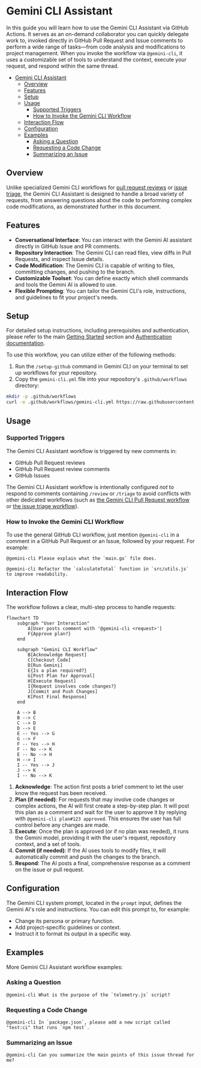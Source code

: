 # Gemini CLI Assistant

In this guide you will learn how to use the Gemini CLI Assistant via GitHub Actions. It serves as an on-demand collaborator you can quickly delegate work to, invoked directly in GitHub Pull Request and Issue comments to perform a wide range of tasks—from code analysis and modifications to project management. When you invoke the workflow via `@gemini-cli`, it uses a customizable set of tools to understand the context, execute your request, and respond within the same thread.

- [Gemini CLI Assistant](#gemini-cli-assistant)
  - [Overview](#overview)
  - [Features](#features)
  - [Setup](#setup)
  - [Usage](#usage)
    - [Supported Triggers](#supported-triggers)
    - [How to Invoke the Gemini CLI Workflow](#how-to-invoke-the-gemini-cli-workflow)
  - [Interaction Flow](#interaction-flow)
  - [Configuration](#configuration)
  - [Examples](#examples)
    - [Asking a Question](#asking-a-question)
    - [Requesting a Code Change](#requesting-a-code-change)
    - [Summarizing an Issue](#summarizing-an-issue)

## Overview

Unlike specialized Gemini CLI workflows for [pull request reviews](../pr-review) or [issue triage](../issue-triage), the Gemini CLI Assistant is designed to handle a broad variety of requests, from answering questions about the code to performing complex code modifications, as demonstrated further in this document.

## Features

- **Conversational Interface**: You can interact with the Gemini AI assistant directly in GitHub Issue and PR comments.
- **Repository Interaction**: The Gemini CLI can read files, view diffs in Pull Requests, and inspect Issue details.
- **Code Modification**: The Gemini CLI is capable of writing to files, committing changes, and pushing to the branch.
- **Customizable Toolset**: You can define exactly which shell commands and tools the Gemini AI is allowed to use.
- **Flexible Prompting**: You can tailor the Gemini CLI's role, instructions, and guidelines to fit your project's needs.

## Setup

For detailed setup instructions, including prerequisites and authentication, please refer to the main [Getting Started](../../README.md#quick-start) section and [Authentication documentation](../../docs/authentication.md).

To use this workflow, you can utilize either of the following methods:
1. Run the `/setup-github` command in Gemini CLI on your terminal to set up workflows for your repository.
2. Copy the `gemini-cli.yml` file into your repository's `.github/workflows` directory:

```bash
mkdir -p .github/workflows
curl -o .github/workflows/gemini-cli.yml https://raw.githubusercontent.com/google-github-actions/run-gemini-cli/main/examples/workflows/gemini-cli/gemini-cli.yml
```

## Usage

### Supported Triggers

The Gemini CLI Assistant workflow is triggered by new comments in:

- GitHub Pull Request reviews
- GitHub Pull Request review comments
- GitHub Issues

The Gemini CLI Assistant workflow is intentionally configured *not* to respond to comments containing `/review` or `/triage` to avoid conflicts with other dedicated workflows (such as [the Gemini CLI Pull Request workflow](../pr-review) or [the issue triage workflow](../issue-triage)).

### How to Invoke the Gemini CLI Workflow

To use the general GitHub CLI workflow, just mention `@gemini-cli` in a comment in a GitHub Pull Request or an Issue, followed by your request. For example:

```
@gemini-cli Please explain what the `main.go` file does.
```

```
@gemini-cli Refactor the `calculateTotal` function in `src/utils.js` to improve readability.
```

## Interaction Flow

The workflow follows a clear, multi-step process to handle requests:

```mermaid
flowchart TD
    subgraph "User Interaction"
        A[User posts comment with '@gemini-cli <request>']
        F{Approve plan?}
    end

    subgraph "Gemini CLI Workflow"
        B[Acknowledge Request]
        C[Checkout Code]
        D[Run Gemini]
        E{Is a plan required?}
        G[Post Plan for Approval]
        H[Execute Request]
        I{Request involves code changes?}
        J[Commit and Push Changes]
        K[Post Final Response]
    end

    A --> B
    B --> C
    C --> D
    D --> E
    E -- Yes --> G
    G --> F
    F -- Yes --> H
    F -- No --> K
    E -- No --> H
    H --> I
    I -- Yes --> J
    J --> K
    I -- No --> K
```

1.  **Acknowledge**: The action first posts a brief comment to let the user know the request has been received.
2.  **Plan (if needed)**: For requests that may involve code changes or complex actions, the AI will first create a step-by-step plan. It will post this plan as a comment and wait for the user to approve it by replying with `@gemini-cli plan#123 approved`. This ensures the user has full control before any changes are made.
3.  **Execute**: Once the plan is approved (or if no plan was needed), it runs the Gemini model, providing it with the user's request, repository context, and a set of tools.
4.  **Commit (if needed)**: If the AI uses tools to modify files, it will automatically commit and push the changes to the branch.
5.  **Respond**: The AI posts a final, comprehensive response as a comment on the issue or pull request.

## Configuration

The Gemini CLI system prompt, located in the `prompt` input, defines the Gemini AI's role and instructions. You can edit this prompt to, for example:

- Change its persona or primary function.
- Add project-specific guidelines or context.
- Instruct it to format its output in a specific way.

## Examples

More Gemini CLI Assistant workflow examples:

### Asking a Question

```
@gemini-cli What is the purpose of the `telemetry.js` script?
```

### Requesting a Code Change

```
@gemini-cli In `package.json`, please add a new script called "test:ci" that runs `npm test`.
```

### Summarizing an Issue

```
@gemini-cli Can you summarize the main points of this issue thread for me?
```

[Google AI Studio]: https://aistudio.google.com/apikey
